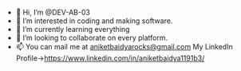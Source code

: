 - 👋 Hi, I’m @DEV-AB-03
- 👀 I’m interested in coding and making software.
- 🌱 I’m currently learning everything
- 💞️ I’m looking to collaborate on every platform.
- 📫 You can mail me at aniketbaidyarocks@gmail.com
    My LinkedIn Profile->https://www.linkedin.com/in/aniketbaidya1191b3/

<!---
DEV-AB-03/DEV-AB-03 is a ✨ special ✨ repository because its `README.md` (this file) appears on your GitHub profile.
You can click the Preview link to take a look at your changes.
--->
